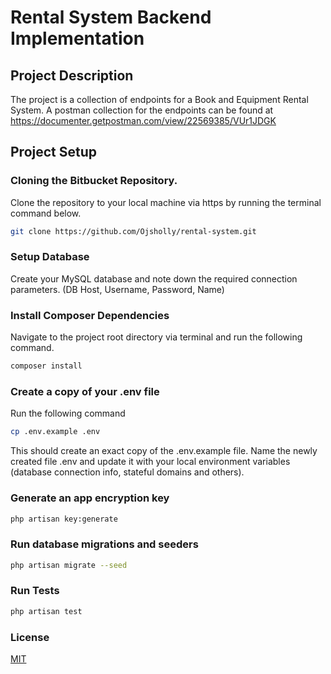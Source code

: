 # Rental System Backend Implementation

## Project Description

The project is a collection of endpoints for a Book and Equipment Rental System.  A postman collection for the endpoints can be found at https://documenter.getpostman.com/view/22569385/VUr1JDGK

## Project Setup

### Cloning the Bitbucket Repository.

Clone the repository to your local machine via https by running the terminal command below.

```bash
git clone https://github.com/Ojsholly/rental-system.git
```

### Setup Database

Create your MySQL database and note down the required connection parameters. (DB Host, Username, Password, Name)

### Install Composer Dependencies

Navigate to the project root directory via terminal and run the following command.

```bash
composer install
```

### Create a copy of your .env file

Run the following command

```bash
cp .env.example .env
```

This should create an exact copy of the .env.example file. Name the newly created file .env and update it with your local environment variables (database connection info, stateful domains and others).

### Generate an app encryption key

```bash
php artisan key:generate
```

### Run database migrations and seeders

```bash
php artisan migrate --seed
```


### Run Tests

```bash
php artisan test
```

### License

[MIT](https://choosealicense.com/licenses/mit/)

